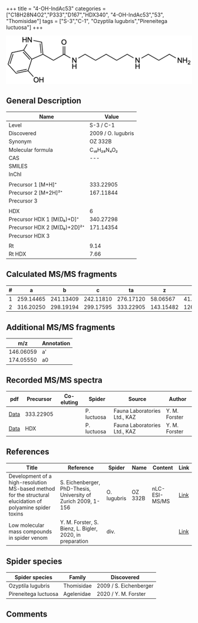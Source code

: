 +++
title = "4-OH-IndAc53"
categories = ["C18H28N4O2","P333","D167","HDX340",
"4-OH-IndAc53","53",
"Thomisidae"]
tags = ["S-3","C-1",
"Ozyptila lugubris","Pireneitega luctuosa"]
+++

![](/img/4-OH-IndAc53.png)

## General Description

| Name                        | Value              |
|-----------------------------|--------------------|
| Level                       | S-3 / C-1          |
| Discovered                  | 2009 / O. lugubris |
| Synonym                     | OZ 332B            |
| Molecular formula           | C₁₈H₂₈N₄O₂         |
| CAS                         | ---                |
| SMILES |   |
| InChI  |   |
|                             |                    |
| Precursor 1 [M+H]⁺          | 333.22905          |
| Precursor 2 [M+2H]²⁺        | 167.11844          |
| Precursor 3                 |                    |
|                             |                    |
| HDX                         | 6                  |
| Precursor HDX 1 [M(D₆)+D]⁺   | 340.27298          |
| Precursor HDX 2 [M(D₆)+2D]²⁺ | 171.14354          |
| Precursor HDX 3             |                    |
|                             |                    |
| Rt                          | 9.14                   |
| Rt HDX                      | 7.66                   |

## Calculated MS/MS fragments

| # | a         | b         | c         | ta        | z         | y         | tz        |
|---|-----------|-----------|-----------|-----------|-----------|-----------|-----------|
| 1 | 259.14465 | 241.13409 | 242.11810 | 276.17120 | 58.06567  | 41.03912  | 75.09222  |
| 2 | 316.20250 | 298.19194 | 299.17595 | 333.22905 | 143.15482 | 126.12827 | 160.18137 |

## Additional MS/MS fragments

| m/z | Annotation |
|-----|------------|
| 146.06059    | a'   |
| 174.05550    | a0   |

## Recorded MS/MS spectra

| pdf | Precursor | Co-eluting | Spider | Source | Author |
|-----|-----------|------------|--------|--------|--------|
| [Data](/pdf/P-luctuosa/333_4-OH-IndAc53_Pl.pdf) | 333.22905 |           | P. luctuosa | Fauna Laboratories Ltd., KAZ | Y. M. Forster |
| [Data](/pdf/P-luctuosa/333_4-OH-IndAc53_Pl_HDX.pdf) | HDX |           | P. luctuosa | Fauna Laboratories Ltd., KAZ | Y. M. Forster |

## References

| Title                                                                                                      | Reference                                                     | Spider      | Name    | Content       | Link                                                               |
|------------------------------------------------------------------------------------------------------------|---------------------------------------------------------------|-------------|---------|---------------|--------------------------------------------------------------------|
| Development of a high-resolution MS-based method for the structural elucidation of polyamine spider toxins | S. Eichenberger, PhD-Thesis, University of Zurich 2009, 1-156 | O. lugubris | OZ 332B | nLC-ESI-MS/MS | [Link](https://www.zora.uzh.ch/id/eprint/12787/1/Eichenberger.pdf) |
| Low molecular mass compounds in spider venom      | Y. M. Forster, S. Bienz, L. Bigler, 2020, in preparation          | div.       |   |   | [Link](unknown) |

## Spider species

| Spider species    | Family     | Discovered             |
|-------------------|------------|------------------------|
| Ozyptila lugubris | Thomisidae | 2009 / S. Eichenberger |
| Pireneitega luctuosa | Agelenidae | 2020 / Y. M. Forster |

## Comments
